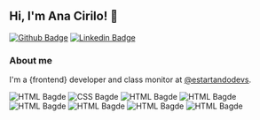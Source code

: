 ## Hi, I'm Ana Cirilo! 👋
[![Github Badge](https://img.shields.io/badge/-Github-000?style=flat-square&logo=Github&logoColor=white&link=https://github.com/fagnerpsantos)](https://github.com/rednerdoficial)
[![Linkedin Badge](https://img.shields.io/badge/-LinkedIn-blue?style=flat-square&logo=Linkedin&logoColor=white&link=https://www.linkedin.com/in/fagnerpsantos/)](https://www.linkedin.com/in/anapaulacirilo/)

### About me
I'm a {frontend} developer and class monitor at [@estartandodevs](https://www.estartandodevs.com.br/).

![HTML Bagde](https://img.shields.io/badge/HTML5-E34F26?style=for-the-badge&logo=html5&logoColor=white) ![CSS Bagde](https://img.shields.io/badge/CSS3-1572B6?style=for-the-badge&logo=css3&logoColor=white) ![HTML Bagde](https://img.shields.io/badge/JavaScript-F7DF1E?style=for-the-badge&logo=javascript&logoColor=black) ![HTML Bagde](https://img.shields.io/badge/Node.js-43853D?style=for-the-badge&logo=node.js&logoColor=white) ![HTML Bagde](https://img.shields.io/badge/Sass-CC6699?style=for-the-badge&logo=sass&logoColor=white) ![HTML Bagde](https://img.shields.io/badge/React-20232A?style=for-the-badge&logo=react&logoColor=61DAFB) ![HTML Bagde](https://img.shields.io/badge/styled--components-DB7093?style=for-the-badge&logo=styled-components&logoColor=white) ![HTML Bagde](https://img.shields.io/badge/Git-F05032?style=for-the-badge&logo=git&logoColor=white) 




